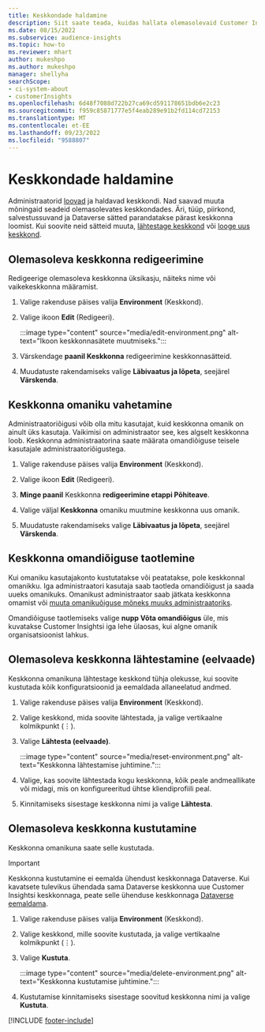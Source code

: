 ```yaml
---
title: Keskkondade haldamine
description: Siit saate teada, kuidas hallata olemasolevaid Customer Insightsi keskkondi administraatorina.
ms.date: 08/15/2022
ms.subservice: audience-insights
ms.topic: how-to
ms.reviewer: mhart
author: mukeshpo
ms.author: mukeshpo
manager: shellyha
searchScope:
- ci-system-about
- customerInsights
ms.openlocfilehash: 6d48f7088d722b27ca69cd591178651bdb6e2c23
ms.sourcegitcommit: f959c85871777e5f4eab289e91b2fd114cd72153
ms.translationtype: MT
ms.contentlocale: et-EE
ms.lasthandoff: 09/23/2022
ms.locfileid: "9588807"
---
```

# <a name="manage-environments"></a>Keskkondade haldamine

Administraatorid [loovad](create-environment.md) ja haldavad keskkondi. Nad saavad muuta mõningaid seadeid olemasolevates keskkondades. Äri, tüüp, piirkond, salvestussuvand ja Dataverse sätted parandatakse pärast keskkonna loomist. Kui soovite neid sätteid muuta, [lähtestage keskkond](#reset-an-existing-environment-preview) või [looge uus keskkond](create-environment.md).

## <a name="edit-an-existing-environment"></a>Olemasoleva keskkonna redigeerimine

Redigeerige olemasoleva keskkonna üksikasju, näiteks nime või vaikekeskkonna määramist.

1. Valige rakenduse päises valija **Environment** (Keskkond).

1. Valige ikoon **Edit** (Redigeeri).

   :::image type="content" source="media/edit-environment.png" alt-text="Ikoon keskkonnasätete muutmiseks.":::

1. Värskendage **paanil Keskkonna** redigeerimine keskkonnasätteid.

1. Muudatuste rakendamiseks valige **Läbivaatus ja lõpeta**, seejärel **Värskenda**.

## <a name="change-the-owner-of-an-environment"></a>Keskkonna omaniku vahetamine

Administraatoriõigusi võib olla mitu kasutajat, kuid keskkonna omanik on ainult üks kasutaja. Vaikimisi on administraator see, kes algselt keskkonna loob. Keskkonna administraatorina saate määrata omandiõiguse teisele kasutajale administraatoriõigustega.

1. Valige rakenduse päises valija **Environment** (Keskkond).

1. Valige ikoon **Edit** (Redigeeri).

1. **Minge paanil** Keskkonna **redigeerimine etappi Põhiteave**.

1. Valige väljal **Keskkonna** omaniku muutmine keskkonna uus omanik.  

1. Muudatuste rakendamiseks valige **Läbivaatus ja lõpeta**, seejärel **Värskenda**.

## <a name="claim-ownership-of-an-environment"></a>Keskkonna omandiõiguse taotlemine

Kui omaniku kasutajakonto kustutatakse või peatatakse, pole keskkonnal omanikku. Iga administraatori kasutaja saab taotleda omandiõigust ja saada uueks omanikuks. Omanikust administraator saab jätkata keskkonna omamist või [muuta omanikuõiguse mõneks muuks administraatoriks](#change-the-owner-of-an-environment).

Omandiõiguse taotlemiseks valige **nupp Võta omandiõigus** üle, mis kuvatakse Customer Insightsi iga lehe ülaosas, kui algne omanik organisatsioonist lahkus.

## <a name="reset-an-existing-environment-preview"></a>Olemasoleva keskkonna lähtestamine (eelvaade)

Keskkonna omanikuna lähtestage keskkond tühja olekusse, kui soovite kustutada kõik konfiguratsioonid ja eemaldada allaneelatud andmed.

1. Valige rakenduse päises valija **Environment** (Keskkond).

1. Valige keskkond, mida soovite lähtestada, ja valige vertikaalne kolmikpunkt (&vellip;).

1. Valige **Lähtesta (eelvaade)**.

   :::image type="content" source="media/reset-environment.png" alt-text="Keskkonna lähtestamise juhtimine.":::

1. Valige, kas soovite lähtestada kogu keskkonna, kõik peale andmeallikate või midagi, mis on konfigureeritud ühtse kliendiprofiili peal.

1. Kinnitamiseks sisestage keskkonna nimi ja valige **Lähtesta**.

## <a name="delete-an-existing-environment"></a>Olemasoleva keskkonna kustutamine

Keskkonna omanikuna saate selle kustutada.

> [!IMPORTANT]
> Keskkonna kustutamine ei eemalda ühendust keskkonnaga Dataverse. Kui kavatsete tulevikus ühendada sama Dataverse keskkonna uue Customer Insightsi keskkonnaga, peate selle ühenduse keskkonnaga [Dataverse eemaldama](customer-insights-dataverse.md#remove-an-existing-connection-to-a-dataverse-environment).

1. Valige rakenduse päises valija **Environment** (Keskkond).

1. Valige keskkond, mille soovite kustutada, ja valige vertikaalne kolmikpunkt (&vellip;). 

1. Valige **Kustuta**.

   :::image type="content" source="media/delete-environment.png" alt-text="Keskkonna kustutamise juhtimine.":::

1. Kustutamise kinnitamiseks sisestage soovitud keskkonna nimi ja valige **Kustuta**.

[!INCLUDE [footer-include](includes/footer-banner.md)]
